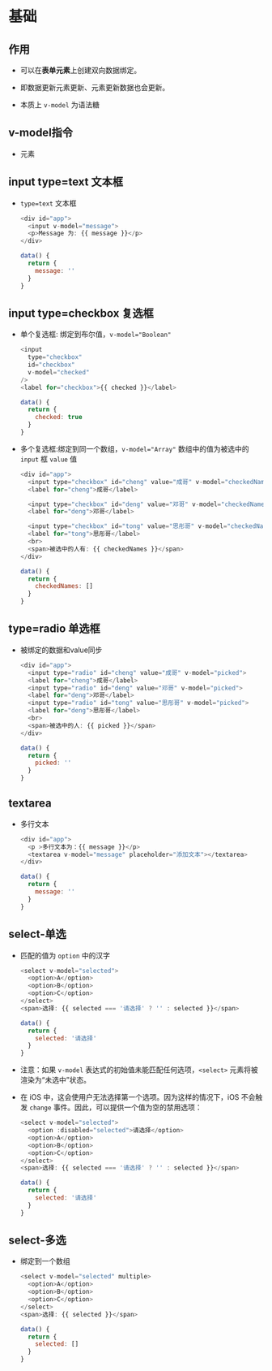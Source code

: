 # 基础

## 作用

  - 可以在**表单元素**上创建双向数据绑定。

  - 即数据更新元素更新、元素更新数据也会更新。

  - 本质上 `v-model` 为语法糖

## v-model指令

  - 元素

## input type=text 文本框

  - `type=text` 文本框

    ```javascript
    <div id="app">
      <input v-model="message">
      <p>Message 为: {{ message }}</p>
    </div>
    ```

    ```javascript
    data() {
      return {
        message: ''
      }
    }
    ```

## input type=checkbox 复选框

  - 单个复选框: 绑定到布尔值，`v-model="Boolean"`

    ```javascript
    <input
      type="checkbox"
      id="checkbox"
      v-model="checked"
    />
    <label for="checkbox">{{ checked }}</label>
    ```

    ```javascript
    data() {
      return {
        checked: true
      }
    }
    ```

  - 多个复选框:绑定到同一个数组，`v-model="Array"` 数组中的值为被选中的 `input` 框 `value` 值

    ```javascript
    <div id="app">
      <input type="checkbox" id="cheng" value="成哥" v-model="checkedNames">
      <label for="cheng">成哥</label>

      <input type="checkbox" id="deng" value="邓哥" v-model="checkedNames">
      <label for="deng">邓哥</label>

      <input type="checkbox" id="tong" value="思彤哥" v-model="checkedNames">
      <label for="tong">思彤哥</label>
      <br>
      <span>被选中的人有: {{ checkedNames }}</span>
    </div>
    ```

    ```javascript
    data() {
      return {
        checkedNames: []
      }
    }
    ```

## type=radio 单选框

  - 被绑定的数据和value同步

    ```javascript
    <div id="app">
      <input type="radio" id="cheng" value="成哥" v-model="picked">
      <label for="cheng">成哥</label>
      <input type="radio" id="deng" value="邓哥" v-model="picked">
      <label for="deng">邓哥</label>
      <input type="radio" id="tong" value="思彤哥" v-model="picked">
      <label for="deng">思彤哥</label>
      <br>
      <span>被选中的人: {{ picked }}</span>
    </div>
    ```

    ```javascript
    data() {
      return {
        picked: ''
      }
    }
    ```

## textarea

  - 多行文本

    ```javascript
    <div id="app">
      <p >多行文本为：{{ message }}</p>
      <textarea v-model="message" placeholder="添加文本"></textarea>
    </div>
    ```

    ```javascript
    data() {
      return {
        message: ''
      }
    }
    ```

## select-单选

  - 匹配的值为 `option` 中的汉字

    ```javascript
    <select v-model="selected">
      <option>A</option>
      <option>B</option>
      <option>C</option>
    </select>
    <span>选择: {{ selected === '请选择' ? '' : selected }}</span>
    ```

    ```javascript
    data() {
      return {
        selected: '请选择'
      }
    }
    ```

  - 注意：如果 `v-model` 表达式的初始值未能匹配任何选项，`<select>` 元素将被渲染为“未选中”状态。

  - 在 iOS 中，这会使用户无法选择第一个选项。因为这样的情况下，iOS 不会触发 `change` 事件。因此，可以提供一个值为空的禁用选项：

    ```javascript
    <select v-model="selected">
      <option :disabled="selected">请选择</option>
      <option>A</option>
      <option>B</option>
      <option>C</option>
    </select>
    <span>选择: {{ selected === '请选择' ? '' : selected }}</span>
    ```

    ```javascript
    data() {
      return {
        selected: '请选择'
      }
    }
    ```

## select-多选

  - 绑定到一个数组

    ```javascript
    <select v-model="selected" multiple>
      <option>A</option>
      <option>B</option>
      <option>C</option>
    </select>
    <span>选择: {{ selected }}</span>
    ```

    ```javascript
    data() {
      return {
        selected: []
      }
    }
    ```
